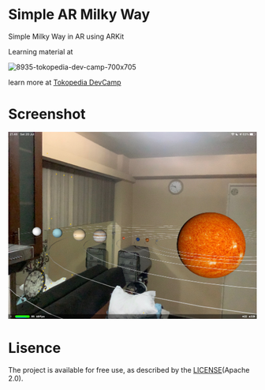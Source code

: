 # Simple AR Milky Way

Simple Milky Way in AR using ARKit

Learning material at

![8935-tokopedia-dev-camp-700x705](https://user-images.githubusercontent.com/16457495/63224952-9f94fb00-c1f5-11e9-8aa3-b89aff802e5b.png)

learn more at [Tokopedia DevCamp](https://www.tokopedia.com/dev-camp/)

# Screenshot
![Sample](https://raw.githubusercontent.com/wendyliga/ar-milky-way/master/screenshot/sample.jpeg)

# Lisence
The project is available for free use, as described by the [LICENSE](https://github.com/wendyliga/ar-milky-way/blob/master/LICENSE)(Apache 2.0).
